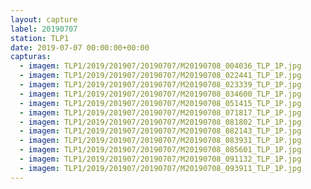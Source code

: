 ```yaml
---
layout: capture
label: 20190707
station: TLP1
date: 2019-07-07 00:00:00+00:00
capturas:
  - imagem: TLP1/2019/201907/20190707/M20190708_004036_TLP_1P.jpg
  - imagem: TLP1/2019/201907/20190707/M20190708_022441_TLP_1P.jpg
  - imagem: TLP1/2019/201907/20190707/M20190708_023339_TLP_1P.jpg
  - imagem: TLP1/2019/201907/20190707/M20190708_034600_TLP_1P.jpg
  - imagem: TLP1/2019/201907/20190707/M20190708_051415_TLP_1P.jpg
  - imagem: TLP1/2019/201907/20190707/M20190708_071817_TLP_1P.jpg
  - imagem: TLP1/2019/201907/20190707/M20190708_081802_TLP_1P.jpg
  - imagem: TLP1/2019/201907/20190707/M20190708_082143_TLP_1P.jpg
  - imagem: TLP1/2019/201907/20190707/M20190708_083931_TLP_1P.jpg
  - imagem: TLP1/2019/201907/20190707/M20190708_085601_TLP_1P.jpg
  - imagem: TLP1/2019/201907/20190707/M20190708_091132_TLP_1P.jpg
  - imagem: TLP1/2019/201907/20190707/M20190708_093911_TLP_1P.jpg
---
```

